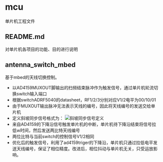 # mcu
单片机工程文件

## README.md
对单片机各项目的功能、目的进行说明

## antenna_switch_mbed
基于mbed的天线切换控制。

* 以AD4159MUXOUT脚输出的扫频结束脉冲作为触发信号，通过单片机轮流切换switch输入端口
* 根据switchADRF5040的datasheet，RF1/2/3分别对应V1/2电平为00/10/01
* 由于MUXOUT输出脉冲无法表示天线的编号，因此将天线编号的发送交给单片机
* 定义斜坡同步信号格式为：
![斜坡同步信号定义](https://github.com/pidan1231239/fmcw_positioning_radar/blob/master/images/%E6%96%9C%E5%9D%A1%E5%90%8C%E6%AD%A5%E4%BF%A1%E5%8F%B7%E5%AE%9A%E4%B9%89.jpg)
* 来自AD4159的下降沿信号触发单片机的中断，单片机待下降沿结束将信号拉低w时间，然后发送两比特天线编号
* 两位比特与当前switch的控制信号V1/2相同
* 优化后的触发信号，利用了ad4159triger的下降沿，单片机只通过拉低电平发送天线编号，保证了相位精度。改进后，相位抖动与单片机无关，只受运放影响。







